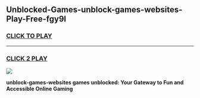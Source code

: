 
## Unblocked-Games-unblock-games-websites-Play-Free-fgy9l
<h3>
<a href="https://premium76.site?title=unblock-games-websites&ref=17A">CLICK TO PLAY</a></h3>
<hr>

<h3>
<a href="https://premium76.site?title=unblock-games-websites&ref=17A">CLICK 2 PLAY</a>
  
</h3>

<a href="https://premium76.site?title=unblock-games-websites&ref=17A"><img src="https://clearcache.store/games.png"></a>


**unblock-games-websites games unblocked: Your Gateway to Fun and Accessible Online Gaming**
